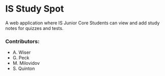 # IS Study Spot

A web application where IS Junior Core Students can view and add study notes for quizzes and tests.

### Contributors:
<ul>
  <li>A. Wiser</li>
  <li>G. Peck</li>
  <li>M. Milovidov</li>
  <li>S. Quinton</li>
</ul>
